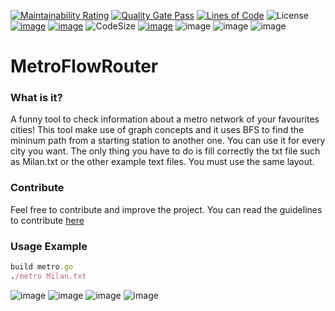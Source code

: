 [![Maintainability Rating](https://sonarcloud.io/api/project_badges/measure?project=MasterCruelty_MetroFlowRouter&metric=sqale_rating)](https://sonarcloud.io/dashboard?id=MasterCruelty_MetroFlowRouter)
[![Quality Gate Pass](https://sonarcloud.io/api/project_badges/measure?project=MasterCruelty_MetroFlowRouter&metric=alert_status)](https://sonarcloud.io/dashboard?id=MasterCruelty_MetroFlowRouter)
[![Lines of Code](https://sonarcloud.io/api/project_badges/measure?project=MasterCruelty_MetroFlowRouter&metric=ncloc)](https://sonarcloud.io/dashboard?id=MasterCruelty_MetroFlowRouter)
![License](https://img.shields.io/github/license/MasterCruelty/MetroFlowRouter)
[![image](https://img.shields.io/github/stars/MasterCruelty/MetroFlowRouter)](https://github.com/MasterCruelty/MetroFlowRouter/stargazers)
[![image](https://img.shields.io/github/forks/MasterCruelty/MetroFlowRouter)](https://github.com/MasterCruelty/MetroFlowRouter/network/members)
![CodeSize](https://img.shields.io/github/languages/code-size/MasterCruelty/MetroFlowRouter)
[![image](https://img.shields.io/github/issues/MasterCruelty/MetroFlowRouter)](https://github.com/MasterCruelty/MetroFlowRouter/issues)
![image](https://img.shields.io/github/languages/top/MasterCruelty/MetroFlowRouter)
![image](https://img.shields.io/github/commit-activity/w/MasterCruelty/MetroFlowRouter)
![image](https://img.shields.io/github/contributors/MasterCruelty/MetroFlowRouter)

# MetroFlowRouter

### What is it?
A funny tool to check information about a metro network of your favourites cities!
This tool make use of graph concepts and it uses BFS to find the mininum path from a starting station to another one.
You can use it for every city you want. The only thing you have to do is fill correctly the txt file such as Milan.txt or the other example text files. You must use the same layout.


### Contribute
Feel free to contribute and improve the project. You can read the guidelines to contribute [here](https://github.com/MasterCruelty/MetroFlowRouter/blob/main/CONTRIBUTING.md)

### Usage Example
```ruby
build metro.go
./metro Milan.txt
```
![image](https://github.com/MasterCruelty/MetroFlowRouter/assets/72561502/325612cf-8681-4c93-b765-54bdec61c65d)
![image](https://github.com/MasterCruelty/MetroFlowRouter/assets/72561502/cc1f225b-1f31-4883-9147-22a3f7e42c87)
![image](https://github.com/MasterCruelty/MetroFlowRouter/assets/72561502/6b12f9c5-857a-4986-b3f8-408e16bf323c)
![image](https://github.com/MasterCruelty/MetroFlowRouter/assets/72561502/0444addd-6629-48b6-958a-7b1507c2e43e)                  
